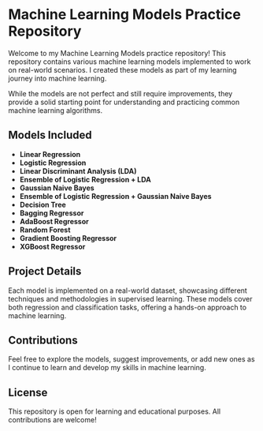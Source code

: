 # Machine Learning Models Practice Repository

Welcome to my Machine Learning Models practice repository! This repository contains various machine learning models implemented to work on real-world scenarios. I created these models as part of my learning journey into machine learning.

While the models are not perfect and still require improvements, they provide a solid starting point for understanding and practicing common machine learning algorithms.

## Models Included

- **Linear Regression**
- **Logistic Regression**
- **Linear Discriminant Analysis (LDA)**
- **Ensemble of Logistic Regression + LDA**
- **Gaussian Naive Bayes**
- **Ensemble of Logistic Regression + Gaussian Naive Bayes**
- **Decision Tree**
- **Bagging Regressor**
- **AdaBoost Regressor**
- **Random Forest**
- **Gradient Boosting Regressor**
- **XGBoost Regressor**

## Project Details

Each model is implemented on a real-world dataset, showcasing different techniques and methodologies in supervised learning. These models cover both regression and classification tasks, offering a hands-on approach to machine learning.

## Contributions

Feel free to explore the models, suggest improvements, or add new ones as I continue to learn and develop my skills in machine learning.

## License

This repository is open for learning and educational purposes. All contributions are welcome!
